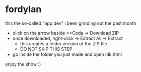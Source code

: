 # fordylan
this the so-called "app dev" i been grinding out the past month

- click on the arrow beside <>Code → Download ZIP
- once downloaded, right-click → Extract All → Extract
    - this creates a folder version of the ZIP file
    - DO NOT SKIP THIS STEP
- go inside the folder you just made and open idk.html

enjoy the show :)
